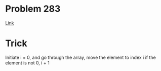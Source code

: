 # Problem 283
[Link](https://leetcode.com/problems/move-zeroes/description/)

# Trick
Initiate i = 0, and go through the array, move the element to index i if the element is not 0, i + 1
